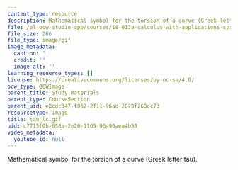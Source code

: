 ```yaml
---
content_type: resource
description: Mathematical symbol for the torsion of a curve (Greek letter tau).
file: /ol-ocw-studio-app/courses/18-013a-calculus-with-applications-spring-2005/c7715f0b658a2e20110596a90aea4b50_tau_lc.gif
file_size: 266
file_type: image/gif
image_metadata:
  caption: ''
  credit: ''
  image-alt: ''
learning_resource_types: []
license: https://creativecommons.org/licenses/by-nc-sa/4.0/
ocw_type: OCWImage
parent_title: Study Materials
parent_type: CourseSection
parent_uid: e8cdc347-f062-2f11-96ad-2879f268cc73
resourcetype: Image
title: tau_lc.gif
uid: c7715f0b-658a-2e20-1105-96a90aea4b50
video_metadata:
  youtube_id: null
---
```

Mathematical symbol for the torsion of a curve (Greek letter tau).